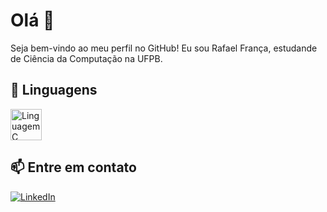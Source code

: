 # Olá 👋

Seja bem-vindo ao meu perfil no GitHub! Eu sou Rafael França, estudande de Ciência da Computação na UFPB.
<!--
<div>
  <img src="https://github-readme-stats.vercel.app/api?username=rafaelfranca1&theme=github_dark&show_icons=true&rank_icon=github&hide_border=true" />
  <img src="https://github-readme-stats.vercel.app/api/top-langs/?username=rafaelfranca1&layout=compact&theme=github_dark&hide_border=true" />
</div> 
-->
## 🔧 Linguagens

<div>
  <img height="50" width="50" src="https://cdn.jsdelivr.net/gh/devicons/devicon/icons/c/c-original.svg" alt="Linguagem C" />
</div>

## 📫 Entre em contato

<div>
  <a href="https://www.linkedin.com/in/rafaelfranca05">
    <img src="https://img.shields.io/badge/linkedin-%230077B5.svg?style=for-the-badge&logo=linkedin&logoColor=white" alt="LinkedIn" />
  </a>
</div>
